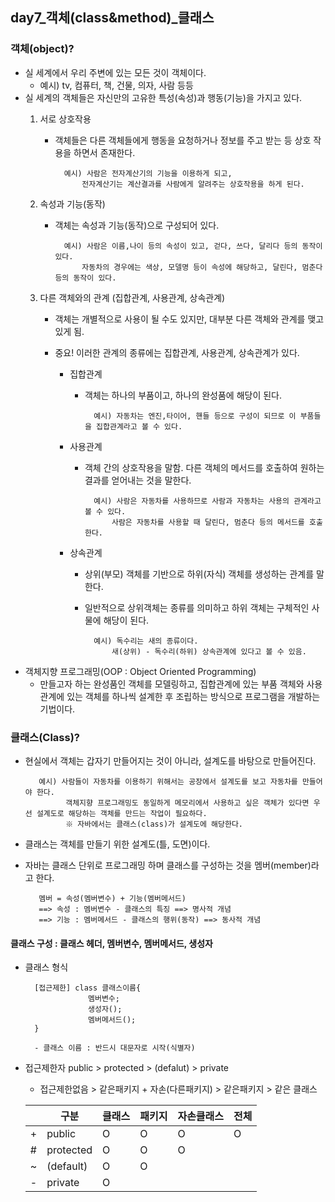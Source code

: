 ## day7_객체(class&method)_클래스

### 객체(object)?
- 실 세계에서 우리 주변에 있는 모든 것이 객체이다.
	- 예시) tv, 컴퓨터, 책, 건물, 의자, 사람 등등
- 실 세계의 객체들은 자신만의 고유한 특성(속성)과 행동(기능)을 가지고 있다.
    1. 서로 상호작용 
        
        - 객체들은 다른 객체들에게 행동을 요청하거나 정보를 주고 받는 등 상호 작용을 하면서 존재한다.
        
                예시) 사람은 전자계산기의 기능을 이용하게 되고, 
                    전자계산기는 계산결과를 사람에게 알려주는 상호작용을 하게 된다.

    2. 속성과 기능(동작)

        - 객체는 속성과 기능(동작)으로 구성되어 있다.

                예시) 사람은 이름,나이 등의 속성이 있고, 걷다, 쓰다, 달리다 등의 동작이 있다.
                    자동차의 경우에는 색상, 모델명 등이 속성에 해당하고, 달린다, 멈춘다 등의 동작이 있다.

    3. 다른 객체와의 관계 (집합관계, 사용관계, 상속관계)

        - 객체는 개별적으로 사용이 될 수도 있지만, 대부분 다른 객체와 관계를 맺고 있게 됨.
        * 중요! 이러한 관계의 종류에는 집합관계, 사용관계, 상속관계가 있다.

            - 집합관계
                - 객체는 하나의 부품이고, 하나의 완성품에 해당이 된다.

                        예시) 자동차는 엔진,타이어, 핸들 등으로 구성이 되므로 이 부품들을 집합관계라고 볼 수 있다.
            
            - 사용관계
                - 객체 간의 상호작용을 말함. 다른 객체의 메서드를 호출하여 원하는 결과를 얻어내는 것을 말한다.

                        예시) 사람은 자동차를 사용하므로 사람과 자동차는 사용의 관계라고 볼 수 있다.
                            사람은 자동차를 사용할 때 달린다, 멈춘다 등의 메서드를 호출한다.
            
            - 상속관계
                - 상위(부모) 객체를 기반으로 하위(자식) 객체를 생성하는 관계를 말한다.
                
                - 일반적으로 상위객체는 종류를 의미하고 하위 객체는 구체적인 사물에 해당이 된다.
                
                        예시) 독수리는 새의 종류이다.  
                            새(상위) - 독수리(하위) 상속관계에 있다고 볼 수 있음.
    
- 객체지향 프로그래밍(OOP : Object Oriented Programming)
    - 만들고자 하는 완성품인 객체를 모델링하고, 집합관계에 있는 부품 객체와 사용 관계에 있는 객체를 하나씩 설계한 후 조립하는 방식으로 프로그램을 개발하는 기법이다.
 

### 클래스(Class)?

- 현실에서 객체는 갑자기 만들어지는 것이 아니라, 설계도를 바탕으로 만들어진다.

	     예시) 사람들이 자동차를 이용하기 위해서는 공장에서 설계도를 보고 자동차를 만들어야 한다.
		       객체지향 프로그래밍도 동일하게 메모리에서 사용하고 싶은 객체가 있다면 우선 설계도로 해당하는 객체를 만드는 작업이 필요하다.
               ※ 자바에서는 클래스(class)가 설계도에 해당한다.

- 클래스는 객체를 만들기 위한 설계도(틀, 도면)이다.
- 자바는 클래스 단위로 프로그래밍 하며 클래스를 구성하는 것을 멤버(member)라고 한다.
		
		 멤버 = 속성(멤버변수) + 기능(멤버메서드)
		 ==> 속성 : 멤버변수 - 클래스의 특징 ==> 명사적 개념
		 ==> 기능 : 멤버메서드 - 클래스의 행위(동작) ==> 동사적 개념

#### 클래스 구성 : 클래스 헤더, 멤버변수, 멤버메서드, 생성자

- 클래스 형식

        [접근제한] class 클래스이름{
                    멤버변수;
                    생성자();
                    멤버메서드();
        }
    
        - 클래스 이름 : 반드시 대문자로 시작(식별자)
        
	
- 접근제한자 public > protected > (defalut) > private
	- 접근제한없음 > 같은패키지 + 자손(다른패키지) > 같은패키지 > 같은 클래스

	|     | 구분      | 클래스 | 패키지 | 자손클래스 | 전체 |
	| --- | --------- | ------ | ------ | ---------- | ---- |
	| +   | public    | O      | O      | O          | O    |
	| #   | protected | O      | O      | O          |      |
	| ~   | (default) | O      | O      |            |      |
	| -   | private   | O      |        |            |      |
